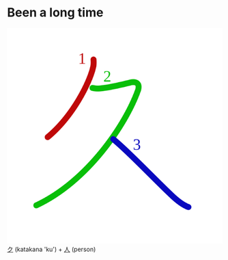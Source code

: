 # Been a long time
![4e45](Kanji/kanji-colorize/4e45.svg)
[ク](Kanji/kanji-dict/ク.md) (katakana 'ku') + [人](Kanji/kanji-dict/人.md) (person) 
